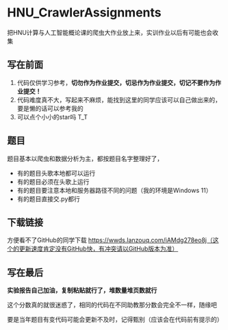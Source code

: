 # HNU_CrawlerAssignments

把HNU计算与人工智能概论课的爬虫大作业放上来，实训作业以后有可能也会收集

## 写在前面

1. 代码仅供学习参考，**切勿作为作业提交，切忌作为作业提交，切记不要作为作业提交！**
2. 代码难度真不大，写起来不麻烦，能找到这里的同学应该可以自己做出来的，要是懒的话可以参考我的
3. 可以点个小小的star吗 T_T

## 题目

题目基本以爬虫和数据分析为主，都按题目名字整理好了，

* 有的题目头歌本地都可以运行
* 有的题目必须在头歌上运行
* 有的题目要注意本地和服务器路径不同的问题（我的环境是Windows 11）
* 有的题目直接交.py都行

## 下载链接

方便看不了GitHub的同学下载
https://wwds.lanzouq.com/iAMdg278eo8j（这个的更新速度肯定没有GitHub快，有冲突请以GitHub版本为准）

## 写在最后

**实验报告自己加油，复制粘贴就行了，堆数量堆页数就行**

这个分数真的就很迷惑了，相同的代码在不同助教那分数会完全不一样，随缘吧

要是当年题目有变代码可能会更新不及时，记得甄别（应该会在代码前有提示的）
